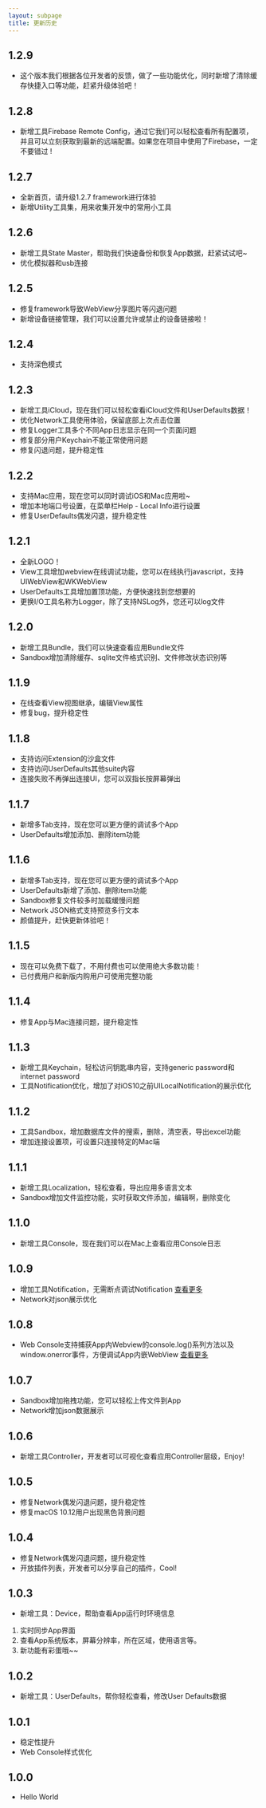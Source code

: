 ```yaml
---
layout: subpage
title: 更新历史
---
```


## 1.2.9

- 这个版本我们根据各位开发者的反馈，做了一些功能优化，同时新增了清除缓存快捷入口等功能，赶紧升级体验吧！

## 1.2.8

- 新增工具Firebase Remote Config，通过它我们可以轻松查看所有配置项，并且可以立刻获取到最新的远端配置。如果您在项目中使用了Firebase，一定不要错过 !

## 1.2.7

- 全新首页，请升级1.2.7 framework进行体验
- 新增Utility工具集，用来收集开发中的常用小工具

## 1.2.6

- 新增工具State Master，帮助我们快速备份和恢复App数据，赶紧试试吧~
- 优化模拟器和usb连接

## 1.2.5

- 修复framework导致WebView分享图片等闪退问题
- 新增设备链接管理，我们可以设置允许或禁止的设备链接啦！

## 1.2.4

- 支持深色模式

## 1.2.3

- 新增工具iCloud，现在我们可以轻松查看iCloud文件和UserDefaults数据！
- 优化Network工具使用体验，保留底部上次点击位置
- 修复Logger工具多个不同App日志显示在同一个页面问题
- 修复部分用户Keychain不能正常使用问题
- 修复闪退问题，提升稳定性

## 1.2.2

- 支持Mac应用，现在您可以同时调试iOS和Mac应用啦~
- 增加本地端口号设置，在菜单栏Help - Local Info进行设置
- 修复UserDefaults偶发闪退，提升稳定性

## 1.2.1

- 全新LOGO！
- View工具增加webview在线调试功能，您可以在线执行javascript，支持UIWebView和WKWebView
- UserDefaults工具增加置顶功能，方便快速找到您想要的
- 更换I/O工具名称为Logger，除了支持NSLog外，您还可以log文件

## 1.2.0

- 新增工具Bundle，我们可以快速查看应用Bundle文件
- Sandbox增加清除缓存、sqlite文件格式识别、文件修改状态识别等

## 1.1.9

- 在线查看View视图继承，编辑View属性
- 修复bug，提升稳定性

## 1.1.8

- 支持访问Extension的沙盒文件
- 支持访问UserDefaults其他suite内容
- 连接失败不再弹出连接UI，您可以双指长按屏幕弹出

## 1.1.7

- 新增多Tab支持，现在您可以更方便的调试多个App
- UserDefaults增加添加、删除item功能

## 1.1.6

- 新增多Tab支持，现在您可以更方便的调试多个App
- UserDefaults新增了添加、删除item功能
- Sandbox修复文件较多时加载缓慢问题
- Network JSON格式支持预览多行文本
- 颜值提升，赶快更新体验吧！

## 1.1.5

- 现在可以免费下载了，不用付费也可以使用绝大多数功能！
- 已付费用户和新版内购用户可使用完整功能

## 1.1.4

- 修复App与Mac连接问题，提升稳定性

## 1.1.3

- 新增工具Keychain，轻松访问钥匙串内容，支持generic password和internet password
- 工具Notification优化，增加了对iOS10之前UILocalNotification的展示优化

## 1.1.2

- 工具Sandbox，增加数据库文件的搜索，删除，清空表，导出excel功能
- 增加连接设置项，可设置只连接特定的Mac端

## 1.1.1

- 新增工具Localization，轻松查看，导出应用多语言文本
- Sandbox增加文件监控功能，实时获取文件添加，编辑啊，删除变化

## 1.1.0

- 新增工具Console，现在我们可以在Mac上查看应用Console日志

## 1.0.9

- 增加工具Notification，无需断点调试Notification [查看更多](/tools/cnnotification.html)
- Network对json展示优化

## 1.0.8

- Web Console支持捕获App内Webview的console.log()系列方法以及window.onerror事件，方便调试App内嵌WebView [查看更多](/tools/cnwebconsole.html)

## 1.0.7

- Sandbox增加拖拽功能，您可以轻松上传文件到App
- Network增加json数据展示

## 1.0.6

- 新增工具Controller，开发者可以可视化查看应用Controller层级，Enjoy!

## 1.0.5

- 修复Network偶发闪退问题，提升稳定性
- 修复macOS 10.12用户出现黑色背景问题

## 1.0.4

- 修复Network偶发闪退问题，提升稳定性
- 开放插件列表，开发者可以分享自己的插件，Cool!

## 1.0.3

- 新增工具：Device，帮助查看App运行时环境信息
1. 实时同步App界面
2. 查看App系统版本，屏幕分辨率，所在区域，使用语言等。
3. 新功能有彩蛋哦~~


## 1.0.2

- 新增工具：UserDefaults，帮你轻松查看，修改User Defaults数据


## 1.0.1

- 稳定性提升
- Web Console样式优化

## 1.0.0

- Hello World